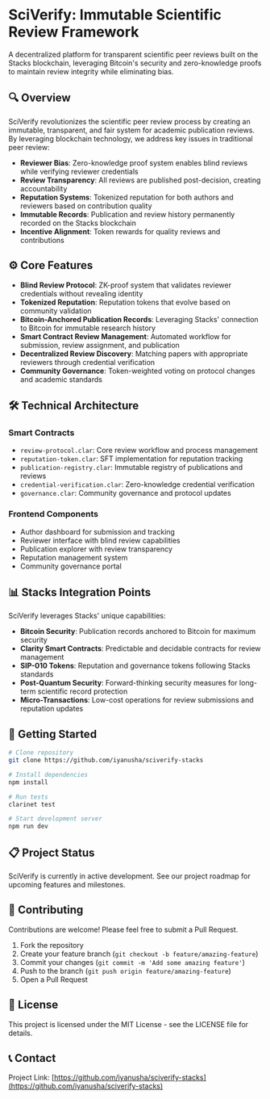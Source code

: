 # SciVerify: Immutable Scientific Review Framework

A decentralized platform for transparent scientific peer reviews built on the Stacks blockchain, leveraging Bitcoin's security and zero-knowledge proofs to maintain review integrity while eliminating bias.

## 🔍 Overview

SciVerify revolutionizes the scientific peer review process by creating an immutable, transparent, and fair system for academic publication reviews. By leveraging blockchain technology, we address key issues in traditional peer review:

- **Reviewer Bias**: Zero-knowledge proof system enables blind reviews while verifying reviewer credentials
- **Review Transparency**: All reviews are published post-decision, creating accountability
- **Reputation Systems**: Tokenized reputation for both authors and reviewers based on contribution quality
- **Immutable Records**: Publication and review history permanently recorded on the Stacks blockchain
- **Incentive Alignment**: Token rewards for quality reviews and contributions

## ⚙️ Core Features

- **Blind Review Protocol**: ZK-proof system that validates reviewer credentials without revealing identity
- **Tokenized Reputation**: Reputation tokens that evolve based on community validation
- **Bitcoin-Anchored Publication Records**: Leveraging Stacks' connection to Bitcoin for immutable research history
- **Smart Contract Review Management**: Automated workflow for submission, review assignment, and publication
- **Decentralized Review Discovery**: Matching papers with appropriate reviewers through credential verification
- **Community Governance**: Token-weighted voting on protocol changes and academic standards

## 🛠️ Technical Architecture

### Smart Contracts
- `review-protocol.clar`: Core review workflow and process management
- `reputation-token.clar`: SFT implementation for reputation tracking
- `publication-registry.clar`: Immutable registry of publications and reviews
- `credential-verification.clar`: Zero-knowledge credential verification
- `governance.clar`: Community governance and protocol updates

### Frontend Components
- Author dashboard for submission and tracking
- Reviewer interface with blind review capabilities
- Publication explorer with review transparency
- Reputation management system
- Community governance portal

## 📊 Stacks Integration Points

SciVerify leverages Stacks' unique capabilities:

- **Bitcoin Security**: Publication records anchored to Bitcoin for maximum security
- **Clarity Smart Contracts**: Predictable and decidable contracts for review management
- **SIP-010 Tokens**: Reputation and governance tokens following Stacks standards
- **Post-Quantum Security**: Forward-thinking security measures for long-term scientific record protection
- **Micro-Transactions**: Low-cost operations for review submissions and reputation updates

## 🚀 Getting Started

```bash
# Clone repository
git clone https://github.com/iyanusha/sciverify-stacks

# Install dependencies
npm install

# Run tests
clarinet test

# Start development server
npm run dev
```

## 📋 Project Status

SciVerify is currently in active development. See our project roadmap for upcoming features and milestones.

## 👥 Contributing

Contributions are welcome! Please feel free to submit a Pull Request.

1. Fork the repository
2. Create your feature branch (`git checkout -b feature/amazing-feature`)
3. Commit your changes (`git commit -m 'Add some amazing feature'`)
4. Push to the branch (`git push origin feature/amazing-feature`)
5. Open a Pull Request

## 📜 License

This project is licensed under the MIT License - see the LICENSE file for details.

## 📞 Contact

Project Link: [https://github.com/iyanusha/sciverify-stacks](https://github.com/iyanusha/sciverify-stacks)
